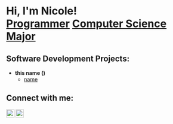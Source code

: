 <h1>Hi, I'm Nicole! <br/><a href="https://github.com/Nicolep02">Programmer</a> <a href="https://www.linkedin.com/in/nicole-phan-713506213//">Computer Science Major</a>

<h2> Software Development Projects:</h2>

- <b>this name ()</b>
  - [name](link)

<h2> Connect with me:</h2>

[<img align="left" alt="NicolePhan | LinkedIn" width="22px" src="https://cdn.jsdelivr.net/npm/simple-icons@v3/icons/linkedin.svg" />][linkedin]
[<img align="left" alt="NicolePhan | Instagram" width="22px" src="https://cdn.jsdelivr.net/npm/simple-icons@v3/icons/instagram.svg" />][instagram]

[instagram]: https://www.instagram.com/nic._.phan/
[linkedin]: https://www.linkedin.com/in/nicole-phan-713506213/
<!--
**joshmadakor1/joshmadakor1** is a ✨ _special_ ✨ repository because its `README.md` (this file) appears on your GitHub profile.

Here are some ideas to get you started:

- 🔭 I’m currently working on ...
- 🌱 I’m currently learning ...
- 👯 I’m looking to collaborate on ...
- 🤔 I’m looking for help with ...
- 💬 Ask me about ...
- 📫 How to reach me: ...
- 😄 Pronouns: ...
- ⚡ Fun fact: ...
-->
